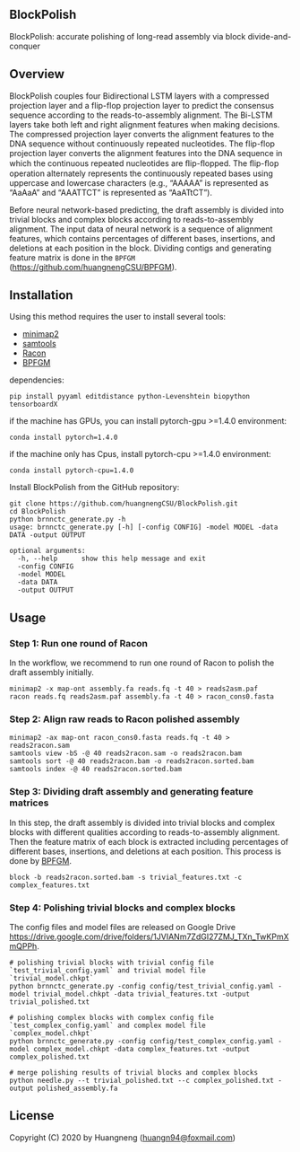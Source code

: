 ## BlockPolish ##
BlockPolish: accurate polishing of long-read assembly via block divide-and-conquer

## Overview ##
BlockPolish couples four Bidirectional LSTM layers with a compressed projection layer and a flip-flop projection layer to predict the consensus sequence according to the reads-to-assembly alignment. The Bi-LSTM layers take both left and right alignment features when making decisions. The compressed projection layer converts the alignment features to the DNA sequence without continuously repeated nucleotides. The flip-flop projection layer converts the alignment features into the DNA sequence in which the continuous repeated nucleotides are ﬂip-ﬂopped. The ﬂip-ﬂop operation alternately represents the continuously repeated bases using uppercase and lowercase characters (e.g., “AAAAA” is represented as “AaAaA” and “AAATTCT” is represented as “AaATtCT”).

Before neural network-based predicting, the draft assembly is divided into trivial blocks and complex blocks according to reads-to-assembly alignment. The input data of neural network is a sequence of alignment features, which contains percentages of different bases, insertions, and deletions at each position in the block. Dividing contigs and generating feature matrix is done in the `BPFGM` (https://github.com/huangnengCSU/BPFGM).

## Installation ##
Using this method requires the user to install several tools:
- [minimap2](https://github.com/lh3/minimap2)
- [samtools](https://github.com/samtools/samtools)
- [Racon](https://github.com/isovic/racon)
- [BPFGM](https://github.com/huangnengCSU/BPFGM.git)

dependencies:
```
pip install pyyaml editdistance python-Levenshtein biopython tensorboardX
```

if the machine has GPUs, you can install pytorch-gpu >=1.4.0 environment:
```
conda install pytorch=1.4.0
```

if the machine only has Cpus, install pytorch-cpu >=1.4.0 environment:
```
conda install pytorch-cpu=1.4.0
```
Install BlockPolish from the GitHub repository:
```
git clone https://github.com/huangnengCSU/BlockPolish.git
cd BlockPolish
python brnnctc_generate.py -h
usage: brnnctc_generate.py [-h] [-config CONFIG] -model MODEL -data DATA -output OUTPUT

optional arguments:
  -h, --help      show this help message and exit
  -config CONFIG
  -model MODEL
  -data DATA
  -output OUTPUT
```

## Usage ##
### Step 1: Run one round of Racon
In the workflow, we recommend to run one round of Racon to polish the draft assembly initially. 
```
minimap2 -x map-ont assembly.fa reads.fq -t 40 > reads2asm.paf
racon reads.fq reads2asm.paf assembly.fa -t 40 > racon_cons0.fasta
```
### Step 2: Align raw reads to Racon polished assembly
```
minimap2 -ax map-ont racon_cons0.fasta reads.fq -t 40 > reads2racon.sam
samtools view -bS -@ 40 reads2racon.sam -o reads2racon.bam
samtools sort -@ 40 reads2racon.bam -o reads2racon.sorted.bam
samtools index -@ 40 reads2racon.sorted.bam
```
### Step 3: Dividing draft assembly and generating feature matrices
In this step, the draft assembly is divided into trivial blocks and complex blocks with different qualities according to reads-to-assembly alignment. Then the feature matrix of each block is extracted including percentages of different bases, insertions, and deletions at each position. This process is done by [BPFGM](https://github.com/huangnengCSU/BPFGM.git).
```
block -b reads2racon.sorted.bam -s trivial_features.txt -c complex_features.txt
```
### Step 4: Polishing trivial blocks and complex blocks
The config files and model files are released on Google Drive https://drive.google.com/drive/folders/1JVIANm7ZdGI27ZMJ_TXn_TwKPmXmQPPh.
```
# polishing trivial blocks with trivial config file `test_trivial_config.yaml` and trivial model file `trivial_model.chkpt`
python brnnctc_generate.py -config config/test_trivial_config.yaml -model trivial_model.chkpt -data trivial_features.txt -output trivial_polished.txt

# polishing complex blocks with complex config file `test_complex_config.yaml` and complex model file `complex_model.chkpt`
python brnnctc_generate.py -config config/test_complex_config.yaml -model complex_model.chkpt -data complex_features.txt -output complex_polished.txt

# merge polishing results of trivial blocks and complex blocks
python needle.py --t trivial_polished.txt --c complex_polished.txt -output polished_assembly.fa
```

## License ##
Copyright (C) 2020 by Huangneng (huangn94@foxmail.com)
